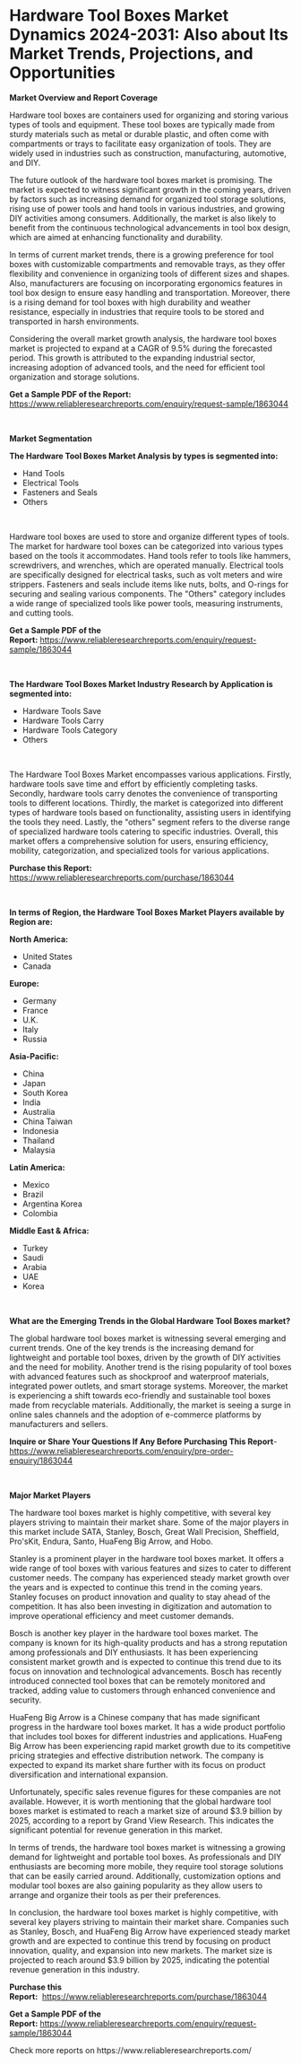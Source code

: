 <p><h1>Hardware Tool Boxes Market Dynamics 2024-2031: Also about Its Market Trends, Projections, and Opportunities</h1></p><p><strong>Market Overview and Report Coverage</strong></p>
<p><p>Hardware tool boxes are containers used for organizing and storing various types of tools and equipment. These tool boxes are typically made from sturdy materials such as metal or durable plastic, and often come with compartments or trays to facilitate easy organization of tools. They are widely used in industries such as construction, manufacturing, automotive, and DIY.</p><p>The future outlook of the hardware tool boxes market is promising. The market is expected to witness significant growth in the coming years, driven by factors such as increasing demand for organized tool storage solutions, rising use of power tools and hand tools in various industries, and growing DIY activities among consumers. Additionally, the market is also likely to benefit from the continuous technological advancements in tool box design, which are aimed at enhancing functionality and durability.</p><p>In terms of current market trends, there is a growing preference for tool boxes with customizable compartments and removable trays, as they offer flexibility and convenience in organizing tools of different sizes and shapes. Also, manufacturers are focusing on incorporating ergonomics features in tool box design to ensure easy handling and transportation. Moreover, there is a rising demand for tool boxes with high durability and weather resistance, especially in industries that require tools to be stored and transported in harsh environments.</p><p>Considering the overall market growth analysis, the hardware tool boxes market is projected to expand at a CAGR of 9.5% during the forecasted period. This growth is attributed to the expanding industrial sector, increasing adoption of advanced tools, and the need for efficient tool organization and storage solutions.</p></p>
<p><strong>Get a Sample PDF of the Report:</strong> <a href="https://www.reliableresearchreports.com/enquiry/request-sample/1863044">https://www.reliableresearchreports.com/enquiry/request-sample/1863044</a></p>
<p>&nbsp;</p>
<p><strong>Market Segmentation</strong></p>
<p><strong>The Hardware Tool Boxes Market Analysis by types is segmented into:</strong></p>
<p><ul><li>Hand Tools</li><li>Electrical Tools</li><li>Fasteners and Seals</li><li>Others</li></ul></p>
<p>&nbsp;</p>
<p><p>Hardware tool boxes are used to store and organize different types of tools. The market for hardware tool boxes can be categorized into various types based on the tools it accommodates. Hand tools refer to tools like hammers, screwdrivers, and wrenches, which are operated manually. Electrical tools are specifically designed for electrical tasks, such as volt meters and wire strippers. Fasteners and seals include items like nuts, bolts, and O-rings for securing and sealing various components. The "Others" category includes a wide range of specialized tools like power tools, measuring instruments, and cutting tools.</p></p>
<p><strong>Get a Sample PDF of the Report:</strong>&nbsp;<a href="https://www.reliableresearchreports.com/enquiry/request-sample/1863044">https://www.reliableresearchreports.com/enquiry/request-sample/1863044</a></p>
<p>&nbsp;</p>
<p><strong>The Hardware Tool Boxes Market Industry Research by Application is segmented into:</strong></p>
<p><ul><li>Hardware Tools Save</li><li>Hardware Tools Carry</li><li>Hardware Tools Category</li><li>Others</li></ul></p>
<p>&nbsp;</p>
<p><p>The Hardware Tool Boxes Market encompasses various applications. Firstly, hardware tools save time and effort by efficiently completing tasks. Secondly, hardware tools carry denotes the convenience of transporting tools to different locations. Thirdly, the market is categorized into different types of hardware tools based on functionality, assisting users in identifying the tools they need. Lastly, the "others" segment refers to the diverse range of specialized hardware tools catering to specific industries. Overall, this market offers a comprehensive solution for users, ensuring efficiency, mobility, categorization, and specialized tools for various applications.</p></p>
<p><strong>Purchase this Report:</strong>&nbsp; <a href="https://www.reliableresearchreports.com/purchase/1863044">https://www.reliableresearchreports.com/purchase/1863044</a></p>
<p>&nbsp;</p>
<p><strong>In terms of Region, the Hardware Tool Boxes Market Players available by Region are:</strong></p>
<p>
    <p> <strong> North America: </strong>
        <ul>
            <li>United States</li>
            <li>Canada</li>
        </ul>
        </p> 
    <p> <strong> Europe: </strong>
        <ul>
            <li>Germany</li>
            <li>France</li>
            <li>U.K.</li>
            <li>Italy</li>
            <li>Russia</li>
        </ul>
        </p> 
    <p> <strong> Asia-Pacific: </strong>
        <ul>
            <li>China</li>
            <li>Japan</li>
            <li>South Korea</li>
            <li>India</li>
            <li>Australia</li>
            <li>China Taiwan</li>
            <li>Indonesia</li>
            <li>Thailand</li>
            <li>Malaysia</li>
        </ul>
        </p> 
    <p> <strong> Latin America: </strong>
        <ul>
            <li>Mexico</li>
            <li>Brazil</li>
            <li>Argentina Korea</li>
            <li>Colombia</li>
        </ul>
        </p> 
    <p> <strong> Middle East & Africa: </strong>
        <ul>
            <li>Turkey</li>
            <li>Saudi</li>
            <li>Arabia</li>
            <li>UAE</li>
            <li>Korea</li>
        </ul>
    </p>
    </p>
<p>&nbsp;</p>
<p><strong>What are the Emerging Trends in the Global Hardware Tool Boxes market?</strong></p>
<p><p>The global hardware tool boxes market is witnessing several emerging and current trends. One of the key trends is the increasing demand for lightweight and portable tool boxes, driven by the growth of DIY activities and the need for mobility. Another trend is the rising popularity of tool boxes with advanced features such as shockproof and waterproof materials, integrated power outlets, and smart storage systems. Moreover, the market is experiencing a shift towards eco-friendly and sustainable tool boxes made from recyclable materials. Additionally, the market is seeing a surge in online sales channels and the adoption of e-commerce platforms by manufacturers and sellers.</p></p>
<p><strong>Inquire or Share Your Questions If Any Before Purchasing This Report</strong>- <a href="https://www.reliableresearchreports.com/enquiry/pre-order-enquiry/1863044">https://www.reliableresearchreports.com/enquiry/pre-order-enquiry/1863044</a></p>
<p>&nbsp;</p>
<p><strong>Major Market Players</strong></p>
<p><p>The hardware tool boxes market is highly competitive, with several key players striving to maintain their market share. Some of the major players in this market include SATA, Stanley, Bosch, Great Wall Precision, Sheffield, Pro'sKit, Endura, Santo, HuaFeng Big Arrow, and Hobo.</p><p>Stanley is a prominent player in the hardware tool boxes market. It offers a wide range of tool boxes with various features and sizes to cater to different customer needs. The company has experienced steady market growth over the years and is expected to continue this trend in the coming years. Stanley focuses on product innovation and quality to stay ahead of the competition. It has also been investing in digitization and automation to improve operational efficiency and meet customer demands.</p><p>Bosch is another key player in the hardware tool boxes market. The company is known for its high-quality products and has a strong reputation among professionals and DIY enthusiasts. It has been experiencing consistent market growth and is expected to continue this trend due to its focus on innovation and technological advancements. Bosch has recently introduced connected tool boxes that can be remotely monitored and tracked, adding value to customers through enhanced convenience and security.</p><p>HuaFeng Big Arrow is a Chinese company that has made significant progress in the hardware tool boxes market. It has a wide product portfolio that includes tool boxes for different industries and applications. HuaFeng Big Arrow has been experiencing rapid market growth due to its competitive pricing strategies and effective distribution network. The company is expected to expand its market share further with its focus on product diversification and international expansion.</p><p>Unfortunately, specific sales revenue figures for these companies are not available. However, it is worth mentioning that the global hardware tool boxes market is estimated to reach a market size of around $3.9 billion by 2025, according to a report by Grand View Research. This indicates the significant potential for revenue generation in this market.</p><p>In terms of trends, the hardware tool boxes market is witnessing a growing demand for lightweight and portable tool boxes. As professionals and DIY enthusiasts are becoming more mobile, they require tool storage solutions that can be easily carried around. Additionally, customization options and modular tool boxes are also gaining popularity as they allow users to arrange and organize their tools as per their preferences.</p><p>In conclusion, the hardware tool boxes market is highly competitive, with several key players striving to maintain their market share. Companies such as Stanley, Bosch, and HuaFeng Big Arrow have experienced steady market growth and are expected to continue this trend by focusing on product innovation, quality, and expansion into new markets. The market size is projected to reach around $3.9 billion by 2025, indicating the potential revenue generation in this industry.</p></p>
<p><strong>Purchase this Report:</strong>&nbsp;&nbsp;<a href="https://www.reliableresearchreports.com/purchase/1863044">https://www.reliableresearchreports.com/purchase/1863044</a></p>
<p></p>
<p><strong>Get a Sample PDF of the Report:</strong>&nbsp;<a href="https://www.reliableresearchreports.com/enquiry/request-sample/1863044">https://www.reliableresearchreports.com/enquiry/request-sample/1863044</a></p>
<p>Check more reports on https://www.reliableresearchreports.com/</p>